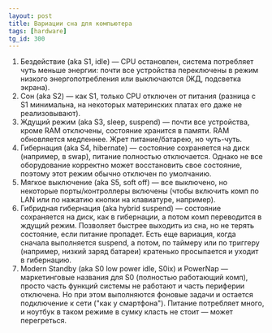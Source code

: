 ```yaml
---
layout: post
title: Вариации сна для компьютера
tags: [hardware]
tg_id: 300
---
```

1. Бездействие (aka S1, idle) — CPU остановлен, система потребляет чуть меньше энергии: почти все устройства переключены в режим низкого энергопотребления или выключаются (ЖД, подсветка экрана).
2. Сон (aka S2) — как S1, только CPU отключен от питания (разница с S1 минимальна, на некоторых материнских платах его даже не реализовывают).
3. Ждущий режим (aka S3, sleep, suspend) — почти все устройства, кроме RAM отключены, состояние хранится в памяти. RAM обновляется медленнее. Жрет питание/батарею, но чуть-чуть.
4. Гибернация (aka S4, hibernate) — состояние сохраняется на диск (например, в swap), питание полностью отключается. Однако не все оборудование корректно может восстановить свое состояние, поэтому этот режим обычно отключен по умолчанию.
5. Мягкое выключение (aka S5, soft off) — все выключено, но некоторые порты/контроллеры включены (чтобы включить комп по LAN или по нажатию кнопки на клавиатуре, например).
6. Гибридная гибернация (aka hybrid suspend) — состояние сохраняется на диск, как в гибернации, а потом комп переводится в ждущий режим. Позволяет быстрее выходить из сна, но не терять состояние, если питание пропадет. Есть еще вариация, когда сначала выполняется suspend, а потом, по таймеру или по триггеру (например, низкий заряд батареи) кратенько просыпается и уходит в гибернацию.
7. Modern Standby (aka S0 low power idle, S0ix) и PowerNap — маркетинговые названия для S0 (полностью работающий комп), просто часть функций системы не работают и часть периферии отключена. Но при этом выполняются фоновые задачи и остается подключение к сети ("как у смартфона"). Питание потребляет много, и ноутбук в таком режиме в сумку класть не стоит — может перегреться.

